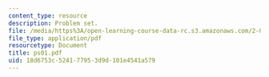 ```yaml
---
content_type: resource
description: Problem set.
file: /media/https%3A/open-learning-course-data-rc.s3.amazonaws.com/2-004-systems-modeling-and-control-ii-fall-2007/18d6753c524177953d9d101e4541a579_ps01.pdf
file_type: application/pdf
resourcetype: Document
title: ps01.pdf
uid: 18d6753c-5241-7795-3d9d-101e4541a579
---
```

